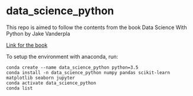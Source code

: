 # data_science_python
This repo is aimed to follow the contents from the book Data Science With Python by Jake Vanderpla

[Link for the book](https://jakevdp.github.io/PythonDataScienceHandbook/00.00-preface.html)

To setup the environment with anaconda, run:
```
conda create --name data_science_python python=3.5
conda install -n data_science_python numpy pandas scikit-learn matplotlib seaborn jupyter
conda activate data_science_python
conda list
```
